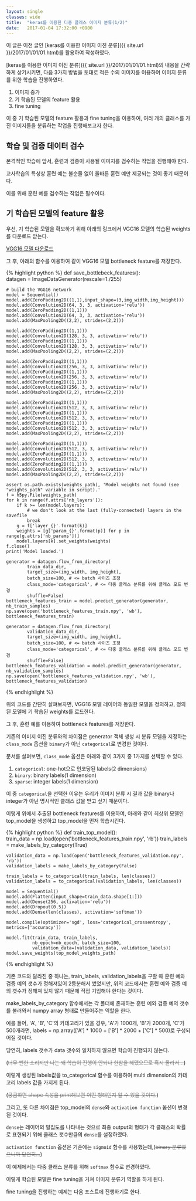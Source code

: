 ```yaml
---
layout: single
classes: wide
title:  "keras를 이용한 다중 클래스 이미지 분류(1/2)"
date:   2017-01-04 17:32:00 +0900
---
```


이 글은 이전 글인 [keras를 이용한 이미지 이진 분류]({{ site.url }}/2017/01/01/01.html)를 활용하여 작성하였다.

[keras를 이용한 이미지 이진 분류]({{ site.url }}/2017/01/01/01.html)의 내용을 간략하게 상기시키면, 다음 3가지 방법을 토대로 적은 수의 이미지를 이용하여 이미지 분류를 위한 학습을 진행하였다.

1. 이미지 증가
1. 기 학습된 모델의 feature 활용
1. fine tuning

이 중 기 학습된 모델의 feature 활용과 fine tuning을 이용하여, 여러 개의 클래스를 가진 이미지들을 분류하는 작업을 진행해보고자 한다.

## 학습 및 검증 데이터 검수

본격적인 학습에 앞서, 훈련과 검증이 사용될 이미지를 검수하는 작업을 진행해야 한다.

교사학습의 특성상 훈련 예는 불순물 없이 올바른 훈련 예만 제공되는 것이 좋기 때문이다.

이를 위해 훈련 예를 검수하는 작업은 필수이다.

## 기 학습된 모델의 feature 활용

우선, 기 학습된 모델을 확보하기 위해 아래의 링크에서 VGG16 모델의 학습된 weights를 다운로드 받는다.

[VGG16 모델 다운로드]

그 후, 아래의 함수를 이용하여 같이 VGG16 모델 bottleneck feature를 저장한다.

{% highlight python %}
def save_bottlebeck_features():                                                 
    datagen = ImageDataGenerator(rescale=1./255)

    # build the VGG16 network
    model = Sequential()
    model.add(ZeroPadding2D((1,1),input_shape=(3,img_width,img_height)))
    model.add(Convolution2D(64, 3, 3, activation='relu'))
    model.add(ZeroPadding2D((1,1)))
    model.add(Convolution2D(64, 3, 3, activation='relu'))
    model.add(MaxPooling2D((2,2), strides=(2,2)))
                                                                   
    model.add(ZeroPadding2D((1,1)))
    model.add(Convolution2D(128, 3, 3, activation='relu'))
    model.add(ZeroPadding2D((1,1)))
    model.add(Convolution2D(128, 3, 3, activation='relu'))
    model.add(MaxPooling2D((2,2), strides=(2,2)))
                                                                                
    model.add(ZeroPadding2D((1,1)))
    model.add(Convolution2D(256, 3, 3, activation='relu'))
    model.add(ZeroPadding2D((1,1)))
    model.add(Convolution2D(256, 3, 3, activation='relu'))
    model.add(ZeroPadding2D((1,1)))
    model.add(Convolution2D(256, 3, 3, activation='relu'))
    model.add(MaxPooling2D((2,2), strides=(2,2)))
                                                                                
    model.add(ZeroPadding2D((1,1)))
    model.add(Convolution2D(512, 3, 3, activation='relu'))
    model.add(ZeroPadding2D((1,1)))
    model.add(Convolution2D(512, 3, 3, activation='relu'))
    model.add(ZeroPadding2D((1,1)))
    model.add(Convolution2D(512, 3, 3, activation='relu'))
    model.add(MaxPooling2D((2,2), strides=(2,2)))
                                                                                
    model.add(ZeroPadding2D((1,1)))
    model.add(Convolution2D(512, 3, 3, activation='relu'))
    model.add(ZeroPadding2D((1,1)))
    model.add(Convolution2D(512, 3, 3, activation='relu'))
    model.add(ZeroPadding2D((1,1)))
    model.add(Convolution2D(512, 3, 3, activation='relu'))
    model.add(MaxPooling2D((2,2), strides=(2,2)))

    assert os.path.exists(weights_path), 'Model weights not found (see "weights_path" variable in script).'
    f = h5py.File(weights_path)
    for k in range(f.attrs['nb_layers']):
        if k >= len(model.layers):
            # we don't look at the last (fully-connected) layers in the savefile
            break
        g = f['layer_{}'.format(k)]
        weights = [g['param_{}'.format(p)] for p in range(g.attrs['nb_params'])]
        model.layers[k].set_weights(weights)
    f.close()
    print('Model loaded.')
                                                                                
    generator = datagen.flow_from_directory(
            train_data_dir,
            target_size=(img_width, img_height),
            batch_size=100, # <= batch 사이즈 조정
            class_mode='categorical', # <= 다중 클래스 분류를 위해 클래스 모드 변경
            shuffle=False)
    bottleneck_features_train = model.predict_generator(generator, nb_train_samples)
    np.save(open('bottleneck_features_train.npy', 'wb'), bottleneck_features_train)
                                                                                
    generator = datagen.flow_from_directory(
            validation_data_dir,
            target_size=(img_width, img_height),
            batch_size=100, # <= batch 사이즈 조정
            class_mode='categorical', # <= 다중 클래스 분류를 위해 클래스 모드 변경
            shuffle=False)
    bottleneck_features_validation = model.predict_generator(generator, nb_validation_samples)
    np.save(open('bottleneck_features_validation.npy', 'wb'), bottleneck_features_validation)
{% endhighlight %}

위의 코드를 간단히 살펴보자면, VGG16 모델 레이어와 동일한 모델을 정의하고, 정의된 모델에 기 학습된 weights를 로드한다.

그 후, 훈련 예를 이용하여 bottleneck features를 저장한다.

기존의 이미지 이진 분류와의 차이점은 generator 객체 생성 시 분류 모델을 지정하는 `class_mode` 옵션을 `binary`가 아닌 `categorical`로 변경한 것이다. 

문서를 살펴보면, `class_mode` 옵션은 아래와 같이 3가지 중 1가지를 선택할 수 있다.

1. `categorical`: one-hot으로 인코딩된 labels(2 dimensions)
1. `binary`: binary labels(1 dimension)
1. `sparse`: integer labels(1 dimension)

이 중 `categorical`을 선택한 이유는 우리가 이미지 분류 시 결과 값을 binary나 integer가 아닌 명시적인 클래스 값을 받고 싶기 때문이다.

이렇게 위에서 추출된 bottleneck features를 이용하여, 아래와 같이 최상위 모델인 top_model을 생성하고 top_model을 먼저 학습시킨다.

{% highlight python %}
def train_top_model():                                                          
    train_data = np.load(open('bottleneck_features_train.npy', 'rb'))
    train_labels = make_labels_by_category(True)

    validation_data = np.load(open('bottleneck_features_validation.npy', 'rb')) 
    validation_labels = make_labels_by_category(False)

    train_labels = to_categorical(train_labels, len(classes))
    validation_labels = to_categorical(validation_labels, len(classes))

    model = Sequential()
    model.add(Flatten(input_shape=train_data.shape[1:]))
    model.add(Dense(256, activation='relu'))
    model.add(Dropout(0.5))
    model.add(Dense(len(classes), activation='softmax'))

    model.compile(optimizer='sgd', loss='categorical_crossentropy', metrics=['accuracy'])

    model.fit(train_data, train_labels,
              nb_epoch=nb_epoch, batch_size=100,
              validation_data=(validation_data, validation_labels))
    model.save_weights(top_model_weights_path)
{% endhighlight %}

기존 코드와 달라진 중 하나는, train_labels, validation_labels을 구할 때 훈련 예와 검증 예의 갯수가 정해져있어 2등분해서 썼었지만, 위의 코드에서는 훈련 예와 검증 예의 갯수가 정해져 있지 않기 때문에 직접 기입해야 한다는 것이다.

make_labels_by_category 함수에서는 각 폴더에 존재하는 훈련 예와 검증 예의 갯수를 불러와서 numpy array 형태로 만들어주는 역할을 한다.

예를 들어, 'A', 'B', 'C'의 카테고리가 있을 경우, 'A'가 1000개, 'B'가 2000개, 'C'가 500개라면, labels = np.array(['A'] * 1000 + ['B'] * 2000 + ['C'] * 500)로 구성되어질 것이다.

당연히, labels 갯수가 data 갯수와 일치하지 않으면 학습이 진행되지 않는다.

(~~<span style="color: grey">너무 뻔한 소리지만 나는 왜 학습이 진행이 안되나 한참을 헤맸으므로 혹시 몰라서...</span>~~)

이렇게 생성된 labels값을 to_categorical 함수를 이용하여 multi dimension의 카테고리 labels 값을 가지게 된다.

(~~<span style="color: grey">궁금하면 shape 속성을 print해보면 어떤 형태인지 알 수 있을 것이다.</span>~~)

그리고, 또 다른 차이점은 top_model의 `dense`와 `activation function` 옵션이 변경된 것이다.

`dense`는 레이어의 밀집도를 나타내는 것으로 최종 output의 형태가 각 클래스의 확률로 표현되기 위해 클래스 갯수만큼의 `dense`를 설정하였다.

`activation function` 옵션은 기존에는 `sigmoid` 함수를 사용했는데,(~~<span style="color: grey">binary 분류였으니까 당연히...</span>~~)

이 예제에서는 다중 클래스 분류를 위해 `softmax` 함수로 변경하였다.

이렇게 학습된 모델은 fine tuning을 거쳐 이미지 분류기 역할을 하게 된다.

fine tuning을 진행하는 예제는 다음 포스트에 진행하기로 한다.

[VGG16 모델 다운로드]: https://gist.github.com/baraldilorenzo/07d7802847aaad0a35d3
